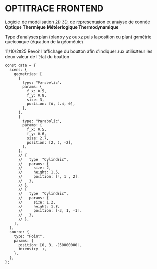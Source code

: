 # OPTITRACE FRONTEND

Logiciel de modélisation 2D 3D, de répresentation et analyse de donnée
**Optique**
**Thermique**
**Météorlogique**
**Thermodynamique**


Type d'analyses
plan (plan xy yz ou xz puis la position du plan) 
gométrie quelconque (équation de la géométrie)

11/10/2025
Revoir l'affichage du boutton afin d'indiquer aux utilisateur les deux valeur de l'état du boutton
 
```
const data = {
  scene: {
    geometries: [
      {
        type: "Parabolic",
        params: {
          f_x: 0.5,
          f_y: 0.8,
          size: 3,
          position: [0, 1.4, 0],
        },
      },
      {
        type: "Parabolic",
        params: {
          f_x: 0.5,
          f_y: 0.6,
          size: 2.7,
          position: [2, 5, -2],
        },
      },
      // {
      //   type: "Cylindric",
      //   params: {
      //     size: 2,
      //     height: 1.5,
      //     position: [4, 1 , 2],
      //   },
      // },
      // {
      //   type: "Cylindric",
      //   params: {
      //     size: 1.2,
      //     height: 1.8,
      //     position: [-3, 1, -1],
      //   },
      // },
    ],
  },
  source: {
    type: "Point",
    params: {
      position: [0, 3, -150000000],
      intensity: 1,
    },
  },
};
```